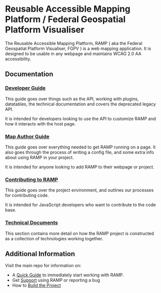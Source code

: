 # Reusable Accessible Mapping Platform / Federal Geospatial Platform Visualiser

The Reusable Accessible Mapping Platform, RAMP ( aka the Federal Geospatial Platform Visualiser, FGPV ) is a web mapping application. It is designed to be usable in any webpage and maintains WCAG 2.0 AA accessibility.

## Documentation

### [Developer Guide](/developer/intro)

This guide goes over things such as the API, working with plugins, datatables, the technical documentation and covers the deprecated legacy API.

It is intended for developers looking to use the API to customize RAMP and how it interacts with the host page.

### [Map Author Guide](/mapauthor/intro)

This guide goes over everything needed to get RAMP running on a page. It also goes through the process of writing a config file, and some extra info about using RAMP in your project.

It is intended for anyone looking to add RAMP to their webpage or project.

### [Contributing to RAMP](/contribute/getting_started)

This guide goes over the project environment, and outlines our processes for contributing code.

It is intended for JavaScript developers who want to contribute to the code base.

### [Technical Documents](/technical/architecture)

This section contains more detail on how the RAMP project is constructed as a collection of technologies working together.

## Additional Information

Visit the main repo for information on:

* A [Quick Guide](https://github.com/fgpv-vpgf/fgpv-vpgf/#quick-guide) to immediately start working with RAMP.
* Get [Support](https://github.com/fgpv-vpgf/fgpv-vpgf/#support) using RAMP or reporting a bug
* How to [Build the Project](https://github.com/fgpv-vpgf/fgpv-vpgf/#building-the-project)